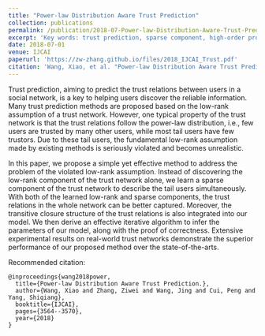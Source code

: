```yaml
---
title: "Power-law Distribution Aware Trust Prediction"
collection: publications
permalink: /publication/2018-07-Power-law-Distribution-Aware-Trust-Prediction
excerpt: 'Key words: trust prediction, sparse component, high-order proximity, matrix factorization'
date: 2018-07-01
venue: IJCAI
paperurl: 'https://zw-zhang.github.io/files/2018_IJCAI_Trust.pdf'
citation: 'Wang, Xiao, et al. "Power-law Distribution Aware Trust Prediction." IJCAI. 2018.'
---
```


Trust prediction, aiming to predict the trust relations
between users in a social network, is a key
to helping users discover the reliable information.
Many trust prediction methods are proposed based
on the low-rank assumption of a trust network.
However, one typical property of the trust network
is that the trust relations follow the power-law distribution,
i.e., few users are trusted by many other
users, while most tail users have few trustors. Due
to these tail users, the fundamental low-rank assumption
made by existing methods is seriously violated
and becomes unrealistic. 

In this paper, we
propose a simple yet effective method to address
the problem of the violated low-rank assumption.
Instead of discovering the low-rank component of
the trust network alone, we learn a sparse component
of the trust network to describe the tail users
simultaneously. With both of the learned low-rank
and sparse components, the trust relations in the
whole network can be better captured. Moreover,
the transitive closure structure of the trust relations
is also integrated into our model. We then derive an
effective iterative algorithm to infer the parameters
of our model, along with the proof of correctness.
Extensive experimental results on real-world trust
networks demonstrate the superior performance of
our proposed method over the state-of-the-arts.

Recommended citation: 
```
@inproceedings{wang2018power,
  title={Power-law Distribution Aware Trust Prediction.},
  author={Wang, Xiao and Zhang, Ziwei and Wang, Jing and Cui, Peng and Yang, Shiqiang},
  booktitle={IJCAI},
  pages={3564--3570},
  year={2018}
}
```